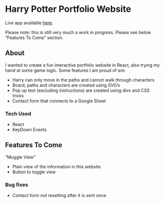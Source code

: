 # Harry Potter Portfolio Website

Live app available [here]( http://camillaportfolio.surge.sh/).

Please note: this is still very much a work in progress. Please see below “Features To Come” section. 

## About

I wanted to create a fun interactive portfolio website in React, also trying my hand at some game logic.  Some features I am proud of are: 

* Harry can only move in the paths and cannot walk through characters
* Board, paths and characters are created using SVG’s
* Pop up text (excluding instructions) are created using divs and CSS tricks
* Contact form that connects to a Google Sheet

### Tech Used

* React
* KeyDown Events 


## Features To Come

“Muggle View” 
* Plain view of the information in this website 
* Button to toggle view 

### Bug fixes

* Contact form not resetting after it is sent once

